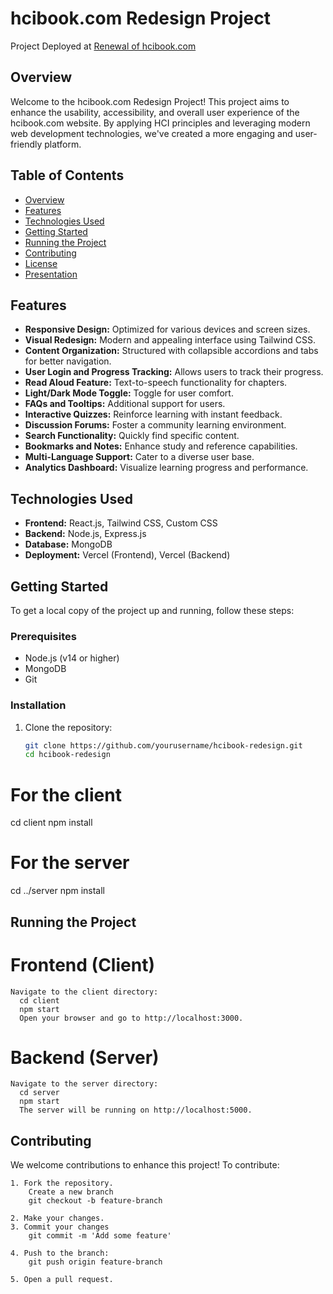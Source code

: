 # hcibook.com Redesign Project

Project Deployed at [Renewal of hcibook.com](https://hcibook.vercel.app)
    

## Overview

Welcome to the hcibook.com Redesign Project! This project aims to enhance the usability, accessibility, and overall user experience of the hcibook.com website. By applying HCI principles and leveraging modern web development technologies, we've created a more engaging and user-friendly platform.

## Table of Contents

- [Overview](#overview)
- [Features](#features)
- [Technologies Used](#technologies-used)
- [Getting Started](#getting-started)
- [Running the Project](#running-the-project)
- [Contributing](#contributing)
- [License](#license)
- [Presentation](#presentation)

## Features

- **Responsive Design:** Optimized for various devices and screen sizes.
- **Visual Redesign:** Modern and appealing interface using Tailwind CSS.
- **Content Organization:** Structured with collapsible accordions and tabs for better navigation.
- **User Login and Progress Tracking:** Allows users to track their progress.
- **Read Aloud Feature:** Text-to-speech functionality for chapters.
- **Light/Dark Mode Toggle:** Toggle for user comfort.
- **FAQs and Tooltips:** Additional support for users.
- **Interactive Quizzes:** Reinforce learning with instant feedback.
- **Discussion Forums:** Foster a community learning environment.
- **Search Functionality:** Quickly find specific content.
- **Bookmarks and Notes:** Enhance study and reference capabilities.
- **Multi-Language Support:** Cater to a diverse user base.
- **Analytics Dashboard:** Visualize learning progress and performance.

## Technologies Used

- **Frontend:** React.js, Tailwind CSS, Custom CSS
- **Backend:** Node.js, Express.js
- **Database:** MongoDB
- **Deployment:** Vercel (Frontend), Vercel (Backend)

## Getting Started

To get a local copy of the project up and running, follow these steps:

### Prerequisites

- Node.js (v14 or higher)
- MongoDB
- Git

### Installation

1. Clone the repository:
   ```bash
   git clone https://github.com/yourusername/hcibook-redesign.git
   cd hcibook-redesign

# For the client
cd client
npm install

# For the server
cd ../server
npm install


## Running the Project
  # Frontend (Client)
    Navigate to the client directory:
      cd client
      npm start
      Open your browser and go to http://localhost:3000.


  # Backend (Server)
    Navigate to the server directory:
      cd server
      npm start
      The server will be running on http://localhost:5000.


## Contributing
  We welcome contributions to enhance this project! To contribute:

    1. Fork the repository.
        Create a new branch
        git checkout -b feature-branch

    2. Make your changes.
    3. Commit your changes
        git commit -m 'Add some feature'

    4. Push to the branch:
        git push origin feature-branch

    5. Open a pull request.




  
     


